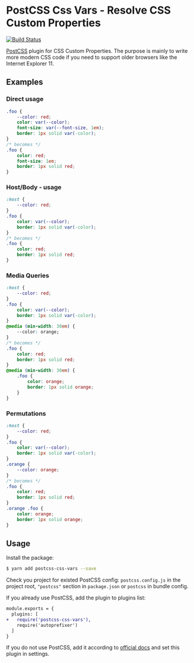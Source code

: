 # PostCSS Css Vars - Resolve CSS Custom Properties

[![Build Status](https://travis-ci.com/kulturbande/postcss-css-vars.svg?branch=master)](https://travis-ci.com/kulturbande/postcss-css-vars)

[PostCSS] plugin for CSS Custom Properties. The purpose is mainly to write more modern CSS code if you need to support older browsers like the Internet Explorer 11.

[postcss]: https://github.com/postcss/postcss

## Examples

### Direct usage

```css
.foo {
    --color: red;
    color: var(--color);
    font-size: var(--font-size, 1em);
    border: 1px solid var(-color);
}
/* becomes */
.foo {
    color: red;
    font-size: 1em;
    border: 1px solid red;
}
```

### Host/Body - usage

```css
:host {
    --color: red;
}
.foo {
    color: var(--color);
    border: 1px solid var(-color);
}
/* becomes */
.foo {
    color: red;
    border: 1px solid red;
}
```

### Media Queries

```css
:host {
    --color: red;
}
.foo {
    color: var(--color);
    border: 1px solid var(-color);
}
@media (min-width: 30em) {
    --color: orange;
}
/* becomes */
.foo {
    color: red;
    border: 1px solid red;
}
@media (min-width: 30em) {
    .foo {
        color: orange;
        border: 1px solid orange;
    }
}
```

### Permutations

```css
:host {
    --color: red;
}
.foo {
    color: var(--color);
    border: 1px solid var(-color);
}
.orange {
    --color: orange;
}
/* becomes */
.foo {
    color: red;
    border: 1px solid red;
}
.orange .foo {
    color: orange;
    border: 1px solid orange;
}
```

## Usage

Install the package:

```bash
$ yarn add postcss-css-vars --save
```

Check you project for existed PostCSS config: `postcss.config.js`
in the project root, `"postcss"` section in `package.json`
or `postcss` in bundle config.

If you already use PostCSS, add the plugin to plugins list:

```diff
module.exports = {
  plugins: [
+   require('postcss-css-vars'),
    require('autoprefixer')
  ]
}
```

If you do not use PostCSS, add it according to [official docs]
and set this plugin in settings.

[official docs]: https://github.com/postcss/postcss#usage
